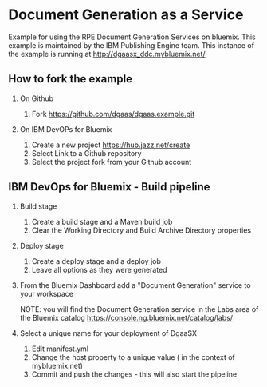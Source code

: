 # Document Generation as a Service

Example for using the RPE Document Generation Services on bluemix. This example is maintained by the IBM Publishing Engine team.
This instance of the example is running at http://dgaasx_ddc.mybluemix.net/

## How to fork the example
1. On Github 
	1. Fork https://github.com/dgaas/dgaas.example.git

2. On IBM DevOPs for Bluemix
	1. Create a new project https://hub.jazz.net/create
	2. Select Link to a Github repository
	3. Select the project fork from your Github account
	
## IBM DevOps for Bluemix - Build pipeline
1. Build stage
	1. Create a build stage and a Maven build job
	2. Clear the Working Directory and Build Archive Directory properties
	
2. Deploy stage
	1. Create a deploy stage and a deploy job
	2. Leave all options as they were generated

3. From the Bluemix Dashboard add a "Document Generation" service to your workspace

	NOTE: you will find the Document Generation service in the Labs area of the Bluemix catalog https://console.ng.bluemix.net/catalog/labs/
	
4. Select a unique name for your deployment of DgaaSX
	1. Edit manifest.yml
	2. Change the host property to a unique value ( in the context of mybluemix.net)
	3. Commit and push the changes - this will also start the pipeline
	
